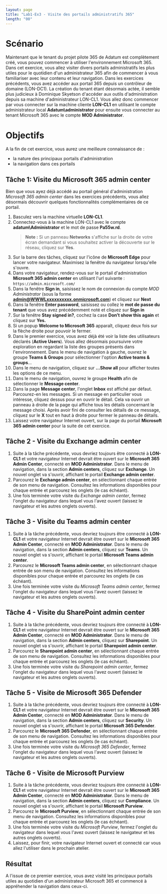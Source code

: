 ```yaml
---
layout: page
title: "Lab1-Ex3 - Visite des portails administratifs 365"
length: "00"
---
```

# Scénario
Maintenant que le tenant du projet pilote 365 de Adatum est complètement créé, vous pouvez commencer à utiliser l'environnement Microsoft 365. Dans cet exercice, vous allez visiter divers portails administratifs les plus utiles pour le quotidien d'un administrateur 365 afin de commencer à vous familiariser avec leur contenu et leur navigation.
Dans les exercices précédents, vous avez accéder aux portail 365 depuis un contrôleur de domaine (LON-DC1). La création du tenant étant désormais actée, il semble plus judicieux à Dominique Skyetson d'accéder aux outils d'administration depuis sa machine d'administrateur LON-CL1.
Vous allez donc commencer par vous connecter sur la machine cliente **LON-CL1** en utilisant le compte administrateur local **Adatum\administrator** pour ensuite vous connecter au tenant Microsoft 365 avec le compte **MOD Administrator**.

# Objectifs
A la fin de cet exercice, vous aurez une meilleure connaissance de :
- la nature des principaux portails d'administration
- la navigation dans ces portails

## Tâche 1: Visite du Microsoft 365 admin center
Bien que vous ayez déjà accédé au portail général d'administration *Microsoft 365 admin center* dans les exercices précédents, vous allez désormais découvrir quelques fonctionnalités complémentaires de ce portail. 
1. Basculez vers la machine virtuelle **LON-CL1**.
1. Connectez-vous à la machine LON-CL1 avec le compte **adatum\Administrator** et le mot de passe **Pa55w.rd**. 
    > **Note :** Si un panneau **Networks** s'affiche sur la droite de votre écran demandant si vous souhaitez activer la découverte sur le réseau, cliquez sur **Yes**.
1. Sur la barre des tâches, cliquez sur l'icône de **Microsoft Edge** pour lancer votre navigateur. Maximisez la fenêtre du navigateur lorsqu'elle s'ouvre.
1. Dans votre navigateur, rendez-vous sur le portail d'administration **Microsoft 365 admin center** en utilisant l'url suivante :
```https://admin.microsoft.com/```
1. Dans la fenêtre **Sign in**, saisissez le nom de connexion du compte *MOD Administrator* (sous la forme **admin@WWWLxxxxxxxxxx.onmicrosoft.com**) et cliquez sur **Next**
1. Dans la fenêtre **Enter password**, saisissez ou collez le **mot de passe du tenant** que vous avez précédemment noté et cliquez sur **Sign in**
1. Sur la fenêtre **Stay signed in?**, cochez la case **Don’t show this again** et cliquez sur **Yes.**
1. Si un popup **Welcome to Microsoft 365** apparaît, cliquez deux fois sur la flèche droite pour pouvoir le fermer.
1. Dans le premier exercice, vous avez déjà été voir la liste des utilisateurs déclarés (**Active Users**). Vous allez désormais poursuivre votre exploration en regardant la liste des groupes présents dans l'environnement. Dans le menu de navigation à gauche, ouvrez le groupe **Teams & Groups** pour sélectionner l'option **Active teams & groups**... 
1. Dans le menu de navigation, cliquez sur **...Show all** pour afficher toutes les options de ce menu. 
1. Dans le menu de navigation, ouvrez le groupe **Health** afin de sélectionner le **Message center**.
1. Dans la page **Message center**, l'onglet **Inbox** est affiché par défaut. Parcourez-en les messages. Si un message en particulier vous intéresse, cliquez dessus pour en ouvrir le détail. Cela va ouvrir un panneau à droite de la page qui affiche tous les détails concernant le message choisi. Après avoir fini de consulter les détails de ce message, cliquez sur le **X** tout en haut à droite pour fermer le panneau de détails.
1. Laissez votre navigateur Internet ouvert, sur la page du portail **Microsoft 365 admin center** pour la suite de cet exercice.

## Tâche 2 - Visite du Exchange admin center
1. Suite à la tâche précédente, vous devriez toujours être connecté à **LON-CL1** et votre navigateur Internet devrait être ouvert sur le **Microsoft 365 Admin Center**, connecté en **MOD Administrator**. Dans le menu de navigation, dans la section **Admin centers**, cliquez sur **Exchange**. Un nouvel onglet va s'ouvrir, affichant le portail **Exchange admin center**.
1. Parcourez le **Exchange admin center**, en sélectionnant chaque entrée de son menu de navigation. Consultez les informations disponibles pour chaque entrée et parcourez les onglets (le cas échéant).
1. Une fois terminée votre visite du *Exchange admin center*, fermez l'onglet du navigateur dans lequel vous l'avez ouvert (laissez le navigateur et les autres onglets ouverts).

## Tâche 3 - Visite du Teams admin center
1. Suite à la tâche précédente, vous devriez toujours être connecté à **LON-CL1** et votre navigateur Internet devrait être ouvert sur le **Microsoft 365 Admin Center**, connecté en **MOD Administrator**. Dans le menu de navigation, dans la section **Admin centers**, cliquez sur **Teams**. Un nouvel onglet va s'ouvrir, affichant le portail **Microsoft Teams admin center**.
1. Parcourez le **Microsoft Teams admin center**, en sélectionnant chaque entrée de son menu de navigation. Consultez les informations disponibles pour chaque entrée et parcourez les onglets (le cas échéant).
1. Une fois terminée votre visite du *Microsoft Teams admin center*, fermez l'onglet du navigateur dans lequel vous l'avez ouvert (laissez le navigateur et les autres onglets ouverts).

## Tâche 4 - Visite du SharePoint admin center
1. Suite à la tâche précédente, vous devriez toujours être connecté à **LON-CL1** et votre navigateur Internet devrait être ouvert sur le **Microsoft 365 Admin Center**, connecté en **MOD Administrator**. Dans le menu de navigation, dans la section **Admin centers**, cliquez sur **Sharepoint**. Un nouvel onglet va s'ouvrir, affichant le portail **Sharepoint admin center**.
1. Parcourez le **Sharepoint admin center**, en sélectionnant chaque entrée de son menu de navigation. Consultez les informations disponibles pour chaque entrée et parcourez les onglets (le cas échéant).
1. Une fois terminée votre visite du *Sharepoint admin center*, fermez l'onglet du navigateur dans lequel vous l'avez ouvert (laissez le navigateur et les autres onglets ouverts).

## Tâche 5 - Visite de Microsoft 365 Defender
1. Suite à la tâche précédente, vous devriez toujours être connecté à **LON-CL1** et votre navigateur Internet devrait être ouvert sur le **Microsoft 365 Admin Center**, connecté en **MOD Administrator**. Dans le menu de navigation, dans la section **Admin centers**, cliquez sur **Security**. Un nouvel onglet va s'ouvrir, affichant le portail **Microsoft 365 Defender**.
1. Parcourez le **Microsoft 365 Defender**, en sélectionnant chaque entrée de son menu de navigation. Consultez les informations disponibles pour chaque entrée et parcourez les onglets (le cas échéant).
1. Une fois terminée votre visite du *Microsoft 365 Defender*, fermez l'onglet du navigateur dans lequel vous l'avez ouvert (laissez le navigateur et les autres onglets ouverts).

## Tâche 6 - Visite de Microsoft Purview 
1. Suite à la tâche précédente, vous devriez toujours être connecté à **LON-CL1** et votre navigateur Internet devrait être ouvert sur le **Microsoft 365 Admin Center**, connecté en **MOD Administrator**. Dans le menu de navigation, dans la section **Admin centers**, cliquez sur **Compliance**. Un nouvel onglet va s'ouvrir, affichant le portail **Microsoft Purview**.
1. Parcourez le **Microsoft Purview**, en sélectionnant chaque entrée de son menu de navigation. Consultez les informations disponibles pour chaque entrée et parcourez les onglets (le cas échéant).
1. Une fois terminée votre visite du *Microsoft Purview*, fermez l'onglet du navigateur dans lequel vous l'avez ouvert (laissez le navigateur et les autres onglets ouverts).
1. Laissez, pour finir, votre navigateur Internet ouvert et connecté car vous allez l'utiliser dans le prochain atelier.

## Résultat
A l'issue de ce premier exercice, vous avez visité les principaux portails utiles au quotidien d'un administrateur Microsoft 365 et commencé à appréhender la navigation dans ceux-ci.
